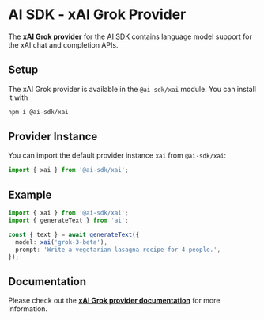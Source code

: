 # AI SDK - xAI Grok Provider

The **[xAI Grok provider](https://sdk.vercel.ai/providers/ai-sdk-providers/xai)** for the [AI SDK](https://sdk.vercel.ai/docs)
contains language model support for the xAI chat and completion APIs.

## Setup

The xAI Grok provider is available in the `@ai-sdk/xai` module. You can install it with

```bash
npm i @ai-sdk/xai
```

## Provider Instance

You can import the default provider instance `xai` from `@ai-sdk/xai`:

```ts
import { xai } from '@ai-sdk/xai';
```

## Example

```ts
import { xai } from '@ai-sdk/xai';
import { generateText } from 'ai';

const { text } = await generateText({
  model: xai('grok-3-beta'),
  prompt: 'Write a vegetarian lasagna recipe for 4 people.',
});
```

## Documentation

Please check out the **[xAI Grok provider documentation](https://sdk.vercel.ai/providers/ai-sdk-providers/xai)** for more information.
